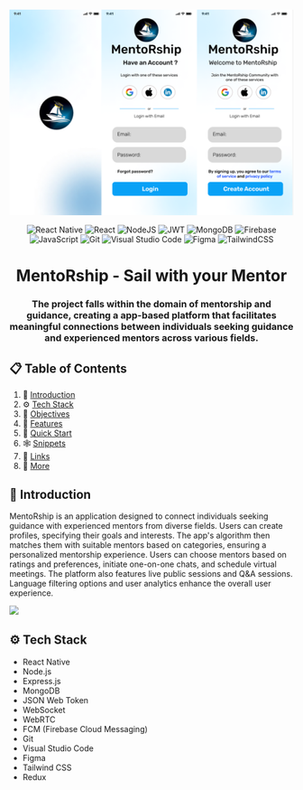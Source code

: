 <div align="center">
<br/>

![MentoRship Image](image.png)

![React Native](https://img.shields.io/badge/react_native-%2320232a.svg?style=for-the-badge&logo=react&logoColor=%2361DAFB)
![React](https://img.shields.io/badge/react-%2320232a.svg?style=for-the-badge&logo=react&logoColor=%2361DAFB)
![NodeJS](https://img.shields.io/badge/node.js-6DA55F?style=for-the-badge&logo=node.js&logoColor=white)
![JWT](https://img.shields.io/badge/JWT-black?style=for-the-badge&logo=JSON%20web%20tokens)
![MongoDB](https://img.shields.io/badge/MongoDB-%234ea94b.svg?style=for-the-badge&logo=mongodb&logoColor=white)
![Firebase](https://img.shields.io/badge/Firebase-039BE5?style=for-the-badge&logo=Firebase&logoColor=white)
![JavaScript](https://img.shields.io/badge/javascript-%23323330.svg?style=for-the-badge&logo=javascript&logoColor=%23F7DF1E)
![Git](https://img.shields.io/badge/git-%23F05033.svg?style=for-the-badge&logo=git&logoColor=white)
![Visual Studio Code](https://img.shields.io/badge/Visual%20Studio%20Code-0078d7.svg?style=for-the-badge&logo=visual-studio-code&logoColor=white)
![Figma](https://img.shields.io/badge/figma-%23F24E1E.svg?style=for-the-badge&logo=figma&logoColor=white)
![TailwindCSS](https://img.shields.io/badge/tailwindcss-%2338B2AC.svg?style=for-the-badge&logo=tailwind-css&logoColor=white)

# MentoRship - Sail with your Mentor

### The project falls within the domain of mentorship and guidance, creating a app-based platform that facilitates meaningful connections between individuals seeking guidance and experienced mentors across various fields.

</div>

## 📋 <a name="table">Table of Contents</a>

1. 🤖 [Introduction](#introduction)
2. ⚙️ [Tech Stack](#tech-stack)
3. 🎯 [Objectives](#objectives)
4. 🔋 [Features](#features)
5. 🤸 [Quick Start](#quick-start)
6. 🕸️ [Snippets](#snippets)
7. 🔗 [Links](#links)
8. 🚀 [More](#more)

## <a name="introduction">🤖 Introduction</a>

MentoRship is an application designed to connect individuals seeking guidance
with experienced mentors from diverse fields. Users can create profiles, specifying their goals
and interests. The app's algorithm then matches them with suitable mentors based on
categories, ensuring a personalized mentorship experience. Users can choose mentors based
on ratings and preferences, initiate one-on-one chats, and schedule virtual meetings. The
platform also features live public sessions and Q&A sessions. Language filtering options and
user analytics enhance the overall user experience.

<a href="https://discord.com/" target="_blank"><img src="https://github.com/sujatagunale/EasyRead/assets/151519281/618f4872-1e10-42da-8213-1d69e486d02e" /></a>

## <a name="tech-stack">⚙️ Tech Stack</a>

- React Native
- Node.js
- Express.js
- MongoDB
- JSON Web Token
- WebSocket
- WebRTC
- FCM (Firebase Cloud Messaging)
- Git
- Visual Studio Code
- Figma
- Tailwind CSS
- Redux
